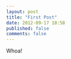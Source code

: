 ```yaml
---
layout: post
title: "First Post"
date: 2012-09-17 18:58
published: false
comments: false
---
```


Whoa!
